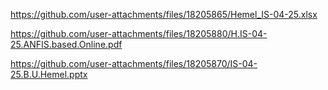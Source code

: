 

https://github.com/user-attachments/files/18205865/Hemel_IS-04-25.xlsx

https://github.com/user-attachments/files/18205880/H.IS-04-25.ANFIS.based.Online.pdf

https://github.com/user-attachments/files/18205870/IS-04-25.B.U.Hemel.pptx

